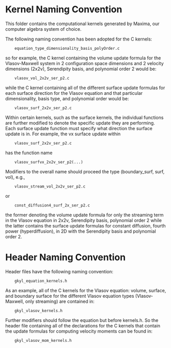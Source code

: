 # Kernel Naming Convention

This folder contains the computational kernels generated by Maxima,
our computer algebra system of choice. 

The following naming convention has been adopted for the C kernels:
```
    equation_type_dimensionality_basis_polyOrder.c
```
so for example, the C kernel containing the volume update formula
for the Vlasov-Maxwell system in 2 configuration space dimensions and
2 velocity dimensions (2x2v), Serendipity basis, and polynomial order
2 would be:
```
    vlasov_vol_2x2v_ser_p2.c
```
while the C kernel containing all of the different surface
update formulas for each surface direction for the Vlasov equation
and that particular dimensionality, basis type, and polynomial order 
would be:
```
    vlasov_surf_2x2v_ser_p2.c
```

Within certain kernels, such as the surface kernels, the individual functions
are further modified to denote the specific update they are performing. Each
surface update function must specify what direction the surface update is in.
For example, the vx surface update within
```
    vlasov_surf_2x2v_ser_p2.c
```
has the function name
```
    vlasov_surfvx_2x2v_ser_p2(...)
```

Modifiers to the overall name should proceed the type (boundary_surf, surf, vol),
e.g.,
```
    vlasov_stream_vol_2x2v_ser_p2.c
```
or
```
    const_diffusion4_surf_2x_ser_p2.c
```
the former denoting the volume update formula for only the streaming term in 
the Vlasov equation in 2x2v, Serendipity basis, polynomial order 2 while the latter 
contains the surface update formulas for constant diffusion, fourth power (hyperdiffusion),
in 2D with the Serendipity basis and polynomial order 2.

# Header Naming Convention

Header files have the following naming convention:
```
    gkyl_equation_kernels.h
```
As an example, all of the C kernels for the Vlasov equation: volume, surface, and boundary
surface for the different Vlasov equation types (Vlasov-Maxwell, only streaming) are contained in:
```
    gkyl_vlasov_kernels.h
```

Further modifiers should follow the equation but before kernels.h. So the header file containing 
all of the declarations for the C kernels that contain the update formulas for computing 
velocity moments can be found in:
```
    gkyl_vlasov_mom_kernels.h
```